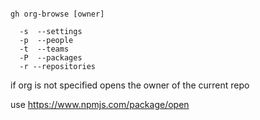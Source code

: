 ```

gh org-browse [owner]

  -s  --settings 
  -p  --people
  -t  --teams
  -P  --packages
  -r --repositories
```

if org is not specified opens the owner of the current repo

use <https://www.npmjs.com/package/open>